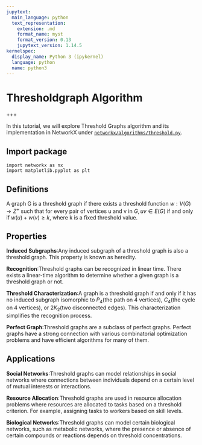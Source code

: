 ```yaml
---
jupytext:
  main_language: python
  text_representation:
    extension: .md
    format_name: myst
    format_version: 0.13
    jupytext_version: 1.14.5
kernelspec:
  display_name: Python 3 (ipykernel)
  language: python
  name: python3
---
```


# Thresholdgraph Algorithm

+++

In this tutorial, we will explore Threshold Graphs algorithm and its implementation in NetworkX under [`networkx/algorithms/threshold.py`](https://github.com/networkx/networkx/blob/main/networkx/algorithms/threshold.py).

## Import package

```{code-cell}
import networkx as nx
import matplotlib.pyplot as plt
```

## Definitions

A graph G is a threshold graph if there exists a threshold function $w:V(G)→Z^+$ such that for every pair of vertices 
u and v in $G,uv ∈ E(G)$ if and only if $w(u) + w(v) ≥ k$, where k is a fixed threshold value.

## Properties

**Induced Subgraphs**:Any induced subgraph of a threshold graph is also a threshold graph. This property is known as heredity.

**Recognition**:Threshold graphs can be recognized in linear time. There exists a linear-time algorithm to determine whether a given graph is a threshold graph or not.

**Threshold Characterization**:A graph is a threshold graph if and only if it has no induced subgraph isomorphic to $P_4$(the path on 4 vertices), $C_4$(the cycle on 4 vertices), or $2K_2$(two disconnected edges). This characterization simplifies the recognition process.

**Perfect Graph**:Threshold graphs are a subclass of perfect graphs. Perfect graphs have a strong connection with various combinatorial optimization problems and have efficient algorithms for many of them.

## Applications

**Social Networks**:Threshold graphs can model relationships in social networks where connections between individuals depend on a certain level of mutual interests or interactions.

**Resource Allocation**:Threshold graphs are used in resource allocation problems where resources are allocated to tasks based on a threshold criterion. For example, assigning tasks to workers based on skill levels.

**Biological Networks**:Threshold graphs can model certain biological networks, such as metabolic networks, where the presence or absence of certain compounds or reactions depends on threshold concentrations.
